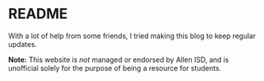 # README

With a lot of help from some friends, I tried making this blog to keep regular updates.

**Note:** This website is *not* managed or endorsed by Allen ISD, and is unofficial solely for the purpose of being a resource for students.